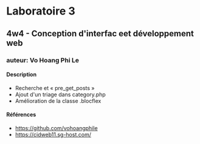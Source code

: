 # Laboratoire 3
## 4w4 - Conception d'interfac eet développement web
### auteur: Vo Hoang Phi Le
#### Description

- Recherche et « pre_get_posts »
- Ajout d'un triage dans category.php
- Amélioration de la classe .blocflex


#### Références
- https://github.com/vohoangphile
- https://cidweb11.sg-host.com/
